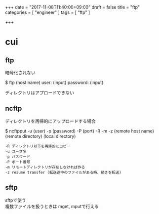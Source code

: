 +++
date = "2017-11-08T11:40:00+09:00"
draft = false
title = "ftp"
categories = [ "engineer" ]
tags = [ "ftp" ]

+++

# cui

## ftp

暗号化されない  

$ ftp (host name)
user: (input)
password: (input)

ディレクトリはアプロードできない  

## ncftp

ディレクトリを再帰的にアップロードする場合  

$ ncftpput -u (user) -p (password) -P (port) -R -m -z (remote host name) (remote directory) (local directory)  

```
-R ディレクトリ以下を再帰的にコピー
-u ユーザ名
-p パスワード
-P ポート番号
-m リモートディレクトリが存在しなければ作る
-z resume transfer (転送途中のファイルがある時、続きを転送)
```

## sftp

sftpで使う  
複数ファイルを扱うときは mget, mputで行える  
